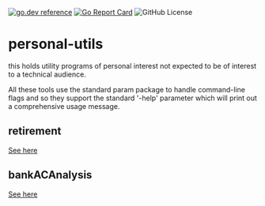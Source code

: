 <!-- Code generated by mkbadge; DO NOT EDIT. START -->
[![go.dev reference](https://img.shields.io/badge/go.dev-reference-green?logo=go)](https://pkg.go.dev/mod/github.com/nickwells/personal-utils)
[![Go Report Card](https://goreportcard.com/badge/github.com/nickwells/personal-utils)](https://goreportcard.com/report/github.com/nickwells/personal-utils)
![GitHub License](https://img.shields.io/github/license/nickwells/personal-utils)
<!-- Code generated by mkbadge; DO NOT EDIT. END -->
# personal-utils
this holds utility programs of personal interest not expected to be of
interest to a technical audience.

All these tools use the standard param package to handle command-line flags
and so they support the standard '-help' parameter which will print out a
comprehensive usage message.


## retirement

[See here](retirement/_retirement.DOC.md)

## bankACAnalysis

[See here](bankACAnalysis/_bankACAnalysis.DOC.md)

